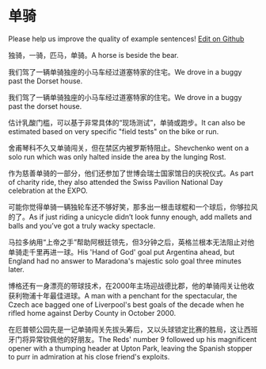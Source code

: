 # 单骑

Please help us improve the quality of example sentences! [Edit on Github](https://github.com/jiyushe/jiyu-example-sentence-source/blob/main/chinese/danqi.md)

<p><span class="chinese">独骑，一骑，匹马，单骑。</span><span class="english">A horse is beside the bear.</span></p>

<p><span class="chinese">我们驾了一辆单骑独座的小马车经过道塞特家的住宅。</span><span class="english">We drove in a buggy past the Dorset house.</span></p>

<p><span class="chinese">我们驾了一辆单骑独座的小马车经过道塞特家的住宅。</span><span class="english">We drove in a buggy past the dorset house.</span></p>

<p><span class="chinese">估计乳酸门槛，可以基于非常具体的“现场测试”，单骑或跑步。</span><span class="english">It can also be estimated based on very specific "field tests" on the bike or run.</span></p>

<p><span class="chinese">舍甫琴科不久又单骑闯关，但在禁区内被罗斯特阻止。</span><span class="english">Shevchenko went on a solo run which was only halted inside the area by the lunging Rost.</span></p>

<p><span class="chinese">作为慈善单骑的一部分，他们还参加了世博会瑞士国家馆日的庆祝仪式。</span><span class="english">As part of charity ride, they also attended the Swiss Pavilion National Day celebration at the EXPO.</span></p>

<p><span class="chinese">可能你觉得单骑一辆独轮车还不够好笑，那多出一根击球棍和一个球后，你够拉风的了。</span><span class="english">As if just riding a unicycle didn’t look funny enough, add mallets and balls and you’ve got a truly wacky spectacle.</span></p>

<p><span class="chinese">马拉多纳用“上帝之手”帮助阿根廷领先，但3分钟之后，英格兰根本无法阻止对他单骑走千里再进一球。</span><span class="english">His 'Hand of God' goal put Argentina ahead, but England had no answer to Maradona's majestic solo goal three minutes later.</span></p>

<p><span class="chinese">博格还有一身漂亮的带球技术，在2000年主场迎战德比郡，他的单骑闯关让他收获利物浦十年最佳进球。</span><span class="english">A man with a penchant for the spectacular, the Czech ace bagged one of Liverpool's best goals of the decade when he rifled home against Derby County in October 2000.</span></p>

<p><span class="chinese">在厄普顿公园先是一记单骑闯关先拔头筹后，又以头球锁定比赛的胜局，这让西班牙门将异常钦佩他的好朋友。</span><span class="english">The Reds' number 9 followed up his magnificent opener with a thumping header at Upton Park, leaving the Spanish stopper to purr in admiration at his close friend's exploits.</span></p>

